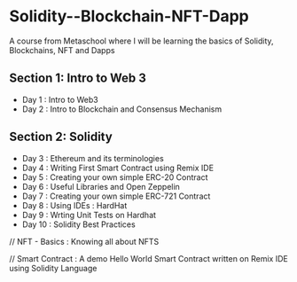 # Solidity--Blockchain-NFT-Dapp
A course from Metaschool where I will be learning the basics of Solidity, Blockchains, NFT and Dapps

## Section 1: Intro to Web 3
- Day 1 : Intro to Web3
- Day 2 : Intro to Blockchain and Consensus Mechanism

## Section 2: Solidity
- Day 3 : Ethereum and its terminologies
- Day 4 : Writing First Smart Contract using Remix IDE
- Day 5 : Creating your own simple ERC-20 Contract
- Day 6 : Useful Libraries and Open Zeppelin
- Day 7 : Creating your own simple ERC-721 Contract
- Day 8 : Using IDEs : HardHat
- Day 9 : Wrting Unit Tests on Hardhat
- Day 10 : Solidity Best Practices

// NFT - Basics : Knowing all about NFTS

// Smart Contract : A demo Hello World Smart Contract written on Remix IDE using Solidity Language
